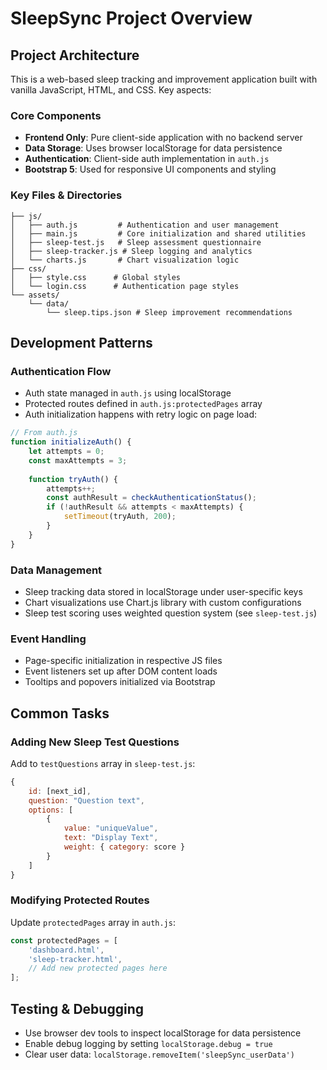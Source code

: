# SleepSync Project Overview

## Project Architecture

This is a web-based sleep tracking and improvement application built with vanilla JavaScript, HTML, and CSS. Key aspects:

### Core Components

- **Frontend Only**: Pure client-side application with no backend server
- **Data Storage**: Uses browser localStorage for data persistence
- **Authentication**: Client-side auth implementation in `auth.js`
- **Bootstrap 5**: Used for responsive UI components and styling

### Key Files & Directories

```
├── js/
│   ├── auth.js         # Authentication and user management
│   ├── main.js         # Core initialization and shared utilities
│   ├── sleep-test.js   # Sleep assessment questionnaire 
│   ├── sleep-tracker.js # Sleep logging and analytics
│   └── charts.js       # Chart visualization logic
├── css/
│   ├── style.css      # Global styles
│   └── login.css      # Authentication page styles
└── assets/
    └── data/
        └── sleep.tips.json # Sleep improvement recommendations
```

## Development Patterns

### Authentication Flow

- Auth state managed in `auth.js` using localStorage
- Protected routes defined in `auth.js:protectedPages` array
- Auth initialization happens with retry logic on page load:
```javascript
// From auth.js
function initializeAuth() {
    let attempts = 0;
    const maxAttempts = 3;
    
    function tryAuth() {
        attempts++;
        const authResult = checkAuthenticationStatus();
        if (!authResult && attempts < maxAttempts) {
            setTimeout(tryAuth, 200);
        }
    }
}
```

### Data Management

- Sleep tracking data stored in localStorage under user-specific keys
- Chart visualizations use Chart.js library with custom configurations
- Sleep test scoring uses weighted question system (see `sleep-test.js`)

### Event Handling

- Page-specific initialization in respective JS files
- Event listeners set up after DOM content loads
- Tooltips and popovers initialized via Bootstrap

## Common Tasks

### Adding New Sleep Test Questions

Add to `testQuestions` array in `sleep-test.js`:
```javascript
{
    id: [next_id],
    question: "Question text",
    options: [
        { 
            value: "uniqueValue",
            text: "Display Text",
            weight: { category: score }
        }
    ]
}
```

### Modifying Protected Routes

Update `protectedPages` array in `auth.js`:
```javascript
const protectedPages = [
    'dashboard.html',
    'sleep-tracker.html',
    // Add new protected pages here
];
```

## Testing & Debugging

- Use browser dev tools to inspect localStorage for data persistence
- Enable debug logging by setting `localStorage.debug = true`
- Clear user data: `localStorage.removeItem('sleepSync_userData')`
